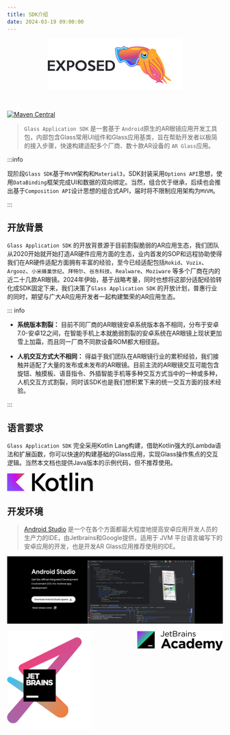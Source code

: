 ```yaml
---
title: SDK介绍
date: 2024-03-19 09:00:00
---
```


<div align="center">
<img  align="center" src="./introduce.assets/logo.png" alt="Exposed" width="315" /></div>
<br>
<br>

[![Maven Central](https://maven-badges.herokuapp.com/maven-central/org.jetbrains.exposed/exposed-core/badge.svg)](https://maven-badges.herokuapp.com/maven-central/org.jetbrains.exposed/exposed-core)

> `Glass Application SDK` 是一套基于 `Android`原生的AR眼镜应用开发工具包，内部包含Glass常用UI组件和Glass应用基类，旨在帮助开发者以极简的接入步骤，快速构建适配多个厂商、数十款AR设备的  `AR Glass`应用。

:::info

现阶段`Glass SDK`基于`MVVM`架构和`Material3`，SDK封装采用`Options API`思想，使用`DataBinding`框架完成UI和数据的双向绑定。当然，组合优于继承，后续也会推出基于`Composition API`设计思想的组合式API，届时将不限制应用架构为`MVVM`。

:::

## 开放背景

`Glass Application SDK`
的开放背景源于目前割裂脆弱的AR应用生态，我们团队从2020开始就开始打造AR硬件应用方面的生态，业内首发的SOP和远程协助使得我们在AR硬件适配方面拥有丰富的经验，至今已经适配包括`Rokid`、`Vuzix`、`Argooz`、`小米蜂巢世纪`、`拜特尔`、`谷东科技`、`Realware`、`Moziware`
等多个厂商在内的近二十几款AR眼镜。2024年伊始，基于战略考量，同时也想将这部分适配经验转化成SDK固定下来，我们决策了`Glass Application SDK`
的开放计划，普惠行业的同时，期望与广大AR应用开发者一起构建繁荣的AR应用生态。

::: info

- **系统版本割裂：**  目前不同厂商的AR眼镜安卓系统版本各不相同，分布于安卓7.0-安卓12之间，在智能手机上本就脆弱割裂的安卓系统在AR眼镜上现状更加雪上加霜，而且同一厂商不同款设备ROM都大相径庭。

- **人机交互方式大不相同：**
  得益于我们团队在AR眼镜行业的累积经验，我们接触并适配了大量的发布或未发布的AR眼镜。目前主流的AR眼镜交互可能包含旋钮、触摸板、语音指令、外插智能手机等多种交互方式当中的一种或多种，人机交互方式割裂，同时该SDK也是我们想积累下来的统一交互方面的技术经验。

:::

## 语言要求

`Glass Application SDK` 完全采用Kotlin
Lang构建，借助Kotlin强大的Lambda语法和扩展函数，你可以快速的构建基础的Glass应用，实现Glass操作焦点的交互逻辑。当然本文档也提供Java版本的示例代码，但不推荐使用。

<img src="./introduce.assets/512px-Kotlin_logo_2021.svg" align="center" width="200"/>

<br>

## 开发环境

> [Android Studio](https://developer.android.com/studio) 是一个在各个方面都最大程度地提高安卓应用开发人员的生产力的IDE，由Jetbrains和Google提供，适用于 JVM 平台语言编写下的安卓应用的开发，也是开发AR Glass应用推荐使用的IDE。

![image-20240320180219311](./introduce.assets/image-20240320180219311.png)

<img src="./introduce.assets/jetbrains-variant-3.png" align="center" width="200"/>

<img src="./introduce.assets/jetbrains-academy.svg" align="right" width="200"/>

